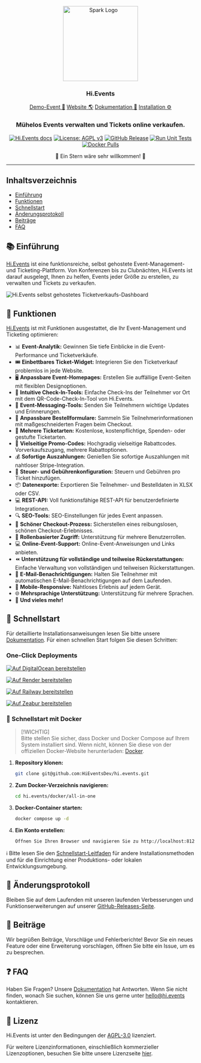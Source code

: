 <p align="center">
  <img src="https://hievents-public.s3.us-west-1.amazonaws.com/website/hi-events-rainbow.png?v=1" alt="Spark Logo" width="200px">
</p>
<h3 align="center">Hi.Events</h3>
<p align="center">
<a href="https://demo.hi.events/event/1/dog-conf-2030">Demo-Event 🌟</a> <a href="https://hi.events?utm_source=gh-readme">Website 🌎</a>  <a href="https://hi.events/docs">Dokumentation 📄</a>  <a href="https://hi.events/docs/getting-started?utm_source=gh-readme">Installation ⚙️</a>
</p>

<h3 align="center">
 Mühelos Events verwalten und Tickets online verkaufen.
</h3>

<div align="center">

[![Hi.Events docs](https://img.shields.io/badge/docs-hi.events-blue)](https://hi.events/docs)
[![License: AGPL v3](https://img.shields.io/badge/License-AGPL_v3-blue.svg)](https://github.com/HiEventsDev/hi.events/LICENCE)
[![GitHub Release](https://img.shields.io/github/v/release/HiEventsDev/hi.events?include_prereleases)](https://github.com/HiEventsDev/hi.events/releases)
[![Run Unit Tests](https://github.com/HiEventsDev/hi.events/actions/workflows/unit-tests.yml/badge.svg?event=push)](https://github.com/HiEventsDev/hi.events/actions/workflows/unit-tests.yml)
[![Docker Pulls](https://img.shields.io/docker/pulls/daveearley/hi.events-all-in-one)](https://hub.docker.com/r/daveearley/hi.events-all-in-one)

</div>

<div align="center">
 🌟 Ein Stern wäre sehr willkommen! 🌟
</div>

<hr/>

## Inhaltsverzeichnis

- [Einführung](#-einführung)
- [Funktionen](#-funktionen)
- [Schnellstart](#-schnellstart)
- [Änderungsprotokoll](#-änderungsprotokoll)
- [Beiträge](#-beiträge)
- [FAQ](#-faq)

## 📚 Einführung

<a href="https://hi.events">Hi.Events</a> ist eine funktionsreiche, selbst gehostete Event-Management- und Ticketing-Plattform. Von Konferenzen bis zu Clubnächten,
Hi.Events ist darauf ausgelegt, Ihnen zu helfen, Events jeder Größe zu erstellen, zu verwalten und Tickets zu verkaufen.

<img alt="Hi.Events selbst gehostetes Ticketverkaufs-Dashboard" src="https://hievents-public.s3.us-west-1.amazonaws.com/website/dashboard-screenshot.png"/>

## 🌟 Funktionen

<a href="https://hi.events">Hi.Events</a> ist mit Funktionen ausgestattet, die Ihr Event-Management und Ticketing optimieren:

- 📊 **Event-Analytik:** Gewinnen Sie tiefe Einblicke in die Event-Performance und Ticketverkäufe.
- 🎟 **Einbettbares Ticket-Widget:** Integrieren Sie den Ticketverkauf problemlos in jede Website.
- 🖥 **Anpassbare Event-Homepages:** Erstellen Sie auffällige Event-Seiten mit flexiblen Designoptionen.
- 🔑 **Intuitive Check-In-Tools:** Einfache Check-Ins der Teilnehmer vor Ort mit dem QR-Code-Check-In-Tool von Hi.Events.
- 💬 **Event-Messaging-Tools:** Senden Sie Teilnehmern wichtige Updates und Erinnerungen.
- 📝 **Anpassbare Bestellformulare:** Sammeln Sie Teilnehmerinformationen mit maßgeschneiderten Fragen beim Checkout.
- 🎫 **Mehrere Ticketarten:** Kostenlose, kostenpflichtige, Spenden- oder gestufte Ticketarten.
- 💸 **Vielseitige Promo-Codes:** Hochgradig vielseitige Rabattcodes. Vorverkaufszugang, mehrere Rabattoptionen.
- 💰 **Sofortige Auszahlungen:** Genießen Sie sofortige Auszahlungen mit nahtloser Stripe-Integration.
- 🧾 **Steuer- und Gebührenkonfiguration:** Steuern und Gebühren pro Ticket hinzufügen.
- 📦 **Datenexporte:** Exportieren Sie Teilnehmer- und Bestelldaten in XLSX oder CSV.
- 💻 **REST-API:** Voll funktionsfähige REST-API für benutzerdefinierte Integrationen.
- 🔍 **SEO-Tools:** SEO-Einstellungen für jedes Event anpassen.
- 🛒 **Schöner Checkout-Prozess:** Sicherstellen eines reibungslosen, schönen Checkout-Erlebnisses.
- 🔐 **Rollenbasierter Zugriff:** Unterstützung für mehrere Benutzerrollen.
- 💻 **Online-Event-Support:** Online-Event-Anweisungen und Links anbieten.
- ⏪ **Unterstützung für vollständige und teilweise Rückerstattungen:** Einfache Verwaltung von vollständigen und teilweisen Rückerstattungen.
- 📧 **E-Mail-Benachrichtigungen:** Halten Sie Teilnehmer mit automatischen E-Mail-Benachrichtigungen auf dem Laufenden.
- 📱 **Mobile-Responsive:** Nahtloses Erlebnis auf jedem Gerät.
- 🌐 **Mehrsprachige Unterstützung:** Unterstützung für mehrere Sprachen.
- 🎉 **Und vieles mehr!**

## 🚀 Schnellstart

Für detaillierte Installationsanweisungen lesen Sie bitte unsere [Dokumentation](https://hi.events/docs/getting-started). Für
einen schnellen Start folgen Sie diesen Schritten:

### One-Click Deployments

[![Auf DigitalOcean bereitstellen](https://www.deploytodo.com/do-btn-blue.svg)](https://github.com/HiEventsDev/hi.events-digitalocean)

[![Auf Render bereitstellen](https://render.com/images/deploy-to-render-button.svg)](https://github.com/HiEventsDev/hi.events-render.com)

[![Auf Railway bereitstellen](https://railway.app/button.svg)](https://railway.app/template/8CGKmu?referralCode=KvSr11)

[![Auf Zeabur bereitstellen](https://zeabur.com/button.svg)](https://zeabur.com/templates/8DIRY6)

### 🐳 Schnellstart mit Docker

> [!WICHTIG]  
> Bitte stellen Sie sicher, dass Docker und Docker Compose auf Ihrem System installiert sind. Wenn nicht, können Sie diese von der
> offiziellen Docker-Website herunterladen: [Docker](https://www.docker.com/get-started).

1. **Repository klonen:**
   ```bash
   git clone git@github.com:HiEventsDev/hi.events.git
   ```

2. **Zum Docker-Verzeichnis navigieren:**
   ```bash
   cd hi.events/docker/all-in-one
   ```

3. **Docker-Container starten:**
   ```bash
   docker compose up -d
   ```
4. **Ein Konto erstellen:**
   ```bash
   Öffnen Sie Ihren Browser und navigieren Sie zu http://localhost:8123/auth/register.
   ```

ℹ️ Bitte lesen Sie den [Schnellstart-Leitfaden](https://hi.events/docs/getting-started) für andere Installationsmethoden und
für die Einrichtung einer Produktions- oder lokalen Entwicklungsumgebung.

## 📝 Änderungsprotokoll

Bleiben Sie auf dem Laufenden mit unseren laufenden Verbesserungen und Funktionserweiterungen auf unserer [GitHub-Releases-Seite](https://github.com/HiEventsDev/hi.events/releases).

## 🤝 Beiträge

Wir begrüßen Beiträge, Vorschläge und Fehlerberichte! Bevor Sie ein neues Feature oder eine Erweiterung vorschlagen,
öffnen Sie bitte ein Issue, um es zu besprechen.

## ❓ FAQ

Haben Sie Fragen? Unsere [Dokumentation](https://hi.events/docs) hat Antworten. Wenn Sie nicht finden, wonach Sie suchen, können Sie uns gerne unter [hello@hi.events](mailto:hello@hi.events) kontaktieren.

## 📜 Lizenz

Hi.Events ist unter den Bedingungen der [AGPL-3.0](https://github.com/HiEventsDev/hi.events/blob/main/LICENCE) lizenziert.

Für weitere Lizenzinformationen, einschließlich kommerzieller Lizenzoptionen, besuchen Sie bitte unsere Lizenzseite [hier](https://hi.events/licensing).
